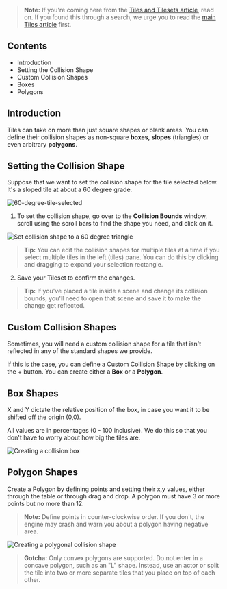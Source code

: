 > **Note:** If you're coming here from the [Tiles and Tilesets article](http://www.stencyl.com/help/viewArticle/36/), read on. If you found this through a search, we urge you to read the [main Tiles article](http://www.stencyl.com/help/viewArticle/36/) first.
 

## Contents

* Introduction
* Setting the Collision Shape
* Custom Collision Shapes
* Boxes
* Polygons
 

## Introduction

Tiles can take on more than just square shapes or blank areas. You can define their collision shapes as non-square  **boxes**, **slopes** (triangles) or even arbitrary **polygons**.

 
## Setting the Collision Shape

Suppose that we want to set the collision shape for the tile selected below. It's a sloped tile at about a 60 degree grade.

![60-degree-tile-selected](http://static.stencyl.com/help/images/TileSelection.png)

1. To set the collision shape, go over to the **Collision Bounds** window, scroll using the scroll bars to find the shape you need, and click on it.

  ![Set collision shape to a 60 degree triangle](http://static.stencyl.com/help/images/SetTriangleCollision.png)

  > **Tip:** You can edit the collision shapes for multiple tiles at a time if you select multiple tiles in the left (tiles) pane. You can do this by clicking and dragging to expand your selection rectangle.

2. Save your Tileset to confirm the changes.

  > **Tip:** If you've placed a tile inside a scene and change its collision bounds, you'll need to open that scene and save it to make the change get reflected.
 

## Custom Collision Shapes

Sometimes, you will need a custom collision shape for a tile that isn't reflected in any of the standard shapes we provide.

If this is the case, you can define a Custom Collision Shape by clicking on the + button. You can create either a **Box** or a **Polygon**.

 
## Box Shapes

X and Y dictate the relative position of the box, in case you want it to be shifted off the origin (0,0).

All values are in percentages (0 - 100 inclusive). We do this so that you don't have to worry about how big the tiles are.

![Creating a collision box](http://static.stencyl.com/help/images/BoxCollision.png)

 
## Polygon Shapes

Create a Polygon by defining points and setting their x,y values, either through the table or through drag and drop. A polygon must have 3 or more points but no more than 12.

> **Note:** Define points in counter-clockwise order. If you don't, the engine may crash and warn you about a polygon having negative area.

![Creating a polygonal collision shape](http://static.stencyl.com/help/images/PolygonCollision.png)

> **Gotcha:** Only convex polygons are supported. Do not enter in a concave polygon, such as an "L" shape. Instead, use an actor or split the tile into two or more separate tiles that you place on top of each other.
